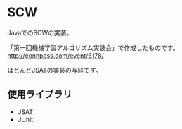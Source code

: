 SCW
===

JavaでのSCWの実装。  
  
「第一回機械学習アルゴリズム実装会」で作成したものです。  
http://connpass.com/event/6178/  

ほとんどJSATの実装の写経です。

## 使用ライブラリ

- JSAT
- JUnit

